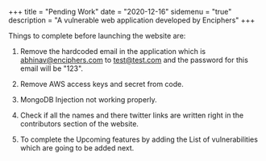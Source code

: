 +++
title = "Pending Work"
date = "2020-12-16"
sidemenu = "true"
description = "A vulnerable web application developed by Enciphers"
+++

Things to complete before launching the website are:

1. Remove the hardcoded email in the application which is abhinav@enciphers.com to test@test.com and the password for this email will be "123".

2. Remove AWS access keys and secret from code.

3. MongoDB Injection not working properly.

4. Check if all the names and there twitter links are written right in the contributors section of the website.

5. To complete the Upcoming features by adding the List of vulnerabilities which are going to be added next.


